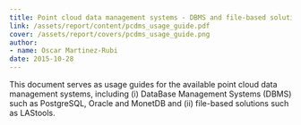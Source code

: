 ```yaml
---
title: Point cloud data management systems - DBMS and file-based solutions
link: /assets/report/content/pcdms_usage_guide.pdf
cover: /assets/report/covers/pcdms_usage_guide.png
author:
- name: Oscar Martinez-Rubi
date: 2015-10-28
---
```

This document serves as usage guides for the available point cloud data management systems, including (i) DataBase Management Systems (DBMS) such as PostgreSQL, Oracle and MonetDB and (ii) file-based solutions such as LAStools.
